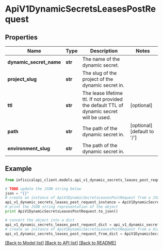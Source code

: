 # ApiV1DynamicSecretsLeasesPostRequest


## Properties
Name | Type | Description | Notes
------------ | ------------- | ------------- | -------------
**dynamic_secret_name** | **str** | The name of the dynamic secret. | 
**project_slug** | **str** | The slug of the project of the dynamic secret in. | 
**ttl** | **str** | The lease lifetime ttl. If not provided the default TTL of dynamic secret will be used. | [optional] 
**path** | **str** | The path of the dynamic secret in. | [optional] [default to '/']
**environment_slug** | **str** | The path of the dynamic secret in. | 

## Example

```python
from infisicalapi_client.models.api_v1_dynamic_secrets_leases_post_request import ApiV1DynamicSecretsLeasesPostRequest

# TODO update the JSON string below
json = "{}"
# create an instance of ApiV1DynamicSecretsLeasesPostRequest from a JSON string
api_v1_dynamic_secrets_leases_post_request_instance = ApiV1DynamicSecretsLeasesPostRequest.from_json(json)
# print the JSON string representation of the object
print ApiV1DynamicSecretsLeasesPostRequest.to_json()

# convert the object into a dict
api_v1_dynamic_secrets_leases_post_request_dict = api_v1_dynamic_secrets_leases_post_request_instance.to_dict()
# create an instance of ApiV1DynamicSecretsLeasesPostRequest from a dict
api_v1_dynamic_secrets_leases_post_request_from_dict = ApiV1DynamicSecretsLeasesPostRequest.from_dict(api_v1_dynamic_secrets_leases_post_request_dict)
```
[[Back to Model list]](../README.md#documentation-for-models) [[Back to API list]](../README.md#documentation-for-api-endpoints) [[Back to README]](../README.md)


